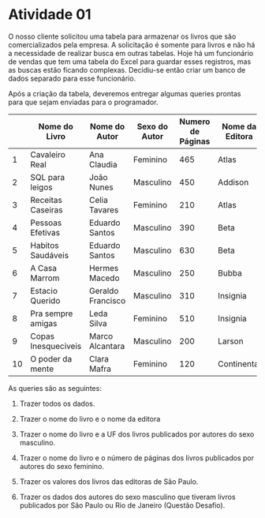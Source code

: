 # Atividade 01

O nosso cliente solicitou uma tabela para armazenar os livros que são comercializados pela empresa. A solicitação é somente para livros e não há a necessidade de realizar busca em outras tabelas. Hoje há um funcionário de vendas que tem uma tabela do Excel para guardar esses registros, mas as buscas estão ficando complexas. Decidiu-se então criar um banco de dados separado para esse funcionário.
<P>Após a criação da tabela, deveremos entregar algumas queries prontas para que sejam enviadas para o programador.</P>

|    | Nome do Livro       | Nome do Autor     | Sexo do Autor | Numero de Páginas | Nome da Editora | Valor do Livro | UF da Editora | Ano da Publicacao |
|----|---------------------|-------------------|---------------|-------------------|-----------------|----------------|---------------|-------------------|
| 1  | Cavaleiro Real      | Ana Claudia       | Feminino      | 465               | Atlas           |  49.90         | RJ            | 2009              |
| 2  | SQL para leigos     | João Nunes        | Masculino     | 450               | Addison         |  98.00         | SP            | 2018              |
| 3  | Receitas Caseiras   | Celia Tavares     | Feminino      | 210               | Atlas           |  45.00         | RJ            | 2008              |
| 4  | Pessoas Efetivas    | Eduardo Santos    | Masculino     | 390               | Beta            |  78.99         | RJ            | 2018              |
| 5  | Habitos Saudáveis   | Eduardo Santos    | Masculino     | 630               | Beta            | 150.98         | RJ            | 2019              |
| 6  | A Casa Marrom       | Hermes Macedo     | Masculino     | 250               | Bubba           |  60.00         | MG            | 2016              |
| 7  | Estacio Querido     | Geraldo Francisco | Masculino     | 310               | Insignia        | 100.00         | ES            | 2015              |
| 8  | Pra sempre amigas   | Leda Silva        | Feminino      | 510               | Insignia        |  78.98         | ES            | 2011              |
| 9  | Copas Inesqueciveis | Marco Alcantara   | Masculino     | 200               | Larson          | 130.98         | RS            | 2018              |
| 10 | O poder da mente    | Clara Mafra       | Feminino      | 120               | Continental     |  56.58         | SP            | 2017              |

<p>As queries são as seguintes:</p>

1. Trazer todos os dados.

1.  Trazer o nome do livro e o nome da editora

1.  Trazer o nome do livro e a UF dos livros publicados por autores do sexo masculino.

1. Trazer o nome do livro e o número de páginas dos livros publicados por autores do sexo feminino.

1. Trazer os valores dos livros das editoras de São Paulo.

1.  Trazer os dados dos autores do sexo masculino que tiveram livros publicados por São Paulo ou Rio de Janeiro (Questão Desafio).
